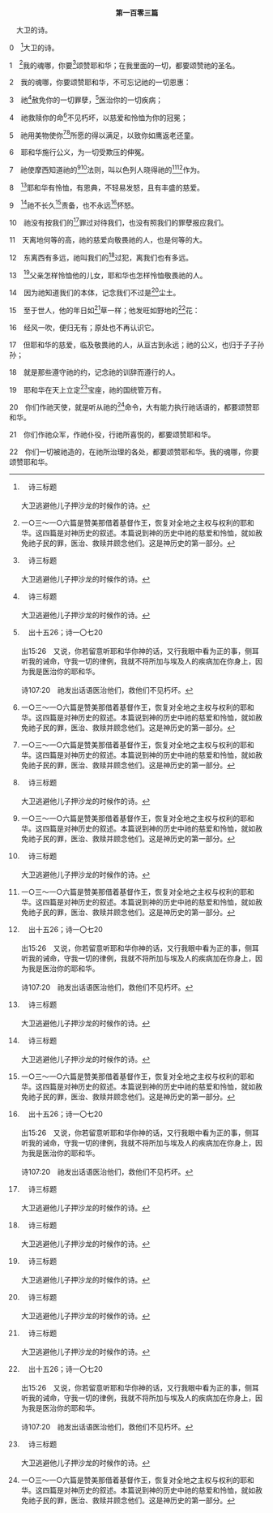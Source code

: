 <p style="text-align:center;font-weight:bold;">第一百零三篇</p>

<a name="0">

<span id="spsm">　大卫的诗。

0　[^a]大卫的诗。

[^a]:　诗三标题<br><br>大卫逃避他儿子押沙龙的时候作的诗。

1　[^1]我的魂哪，你要[^a]颂赞耶和华；在我里面的一切，都要颂赞祂的圣名。

[^1]:一○三～一○六篇是赞美那借着基督作王，恢复对全地之主权与权利的耶和华。这四篇是对神历史的叙述。本篇说到神的历史中祂的慈爱和怜恤，就如赦免祂子民的罪，医治、救赎并顾念他们。这是神历史的第一部分。

[^a]:　诗一〇三22；一〇四1；35<br><br>诗103:22　你们一切被祂造的，在祂所治理的各处，都要颂赞耶和华。我的魂哪，你要颂赞耶和华。<br><br>诗104:1　我的魂哪，你要颂赞耶和华。耶和华我的神啊，你为至大。你以尊荣威严为衣服，<br><br>诗104:35　愿罪人从地上灭绝，愿恶人归于无有。我的魂哪，你要颂赞耶和华。阿利路亚。

2　我的魂哪，你要颂赞耶和华，不可忘记祂的一切恩惠：

3　祂[^a]赦免你的一切罪孽，[^b]医治你的一切疾病；

[^a]:　出三四9；赛五五7；弥七18<br><br>出34:9　说，主啊，我若在你眼前蒙恩，求主在我们中间和我们同去；虽然他们是硬着颈项的百姓，但求你赦免我们的罪孽和罪恶，以我们为你的产业。<br><br>赛55:7　恶人当离弃自己的道路，作孽的人当弃绝自己的意念，归向耶和华，耶和华就必怜恤他；当归向我们的神，因为祂必广行赦免。<br><br>弥7:18　有何神像你，赦免罪孽，越过你产业之余民的过犯呢？祂不永远怀怒，因祂乐意施慈爱。

[^b]:　出十五26；诗一〇七20<br><br>出15:26　又说，你若留意听耶和华你神的话，又行我眼中看为正的事，侧耳听我的诫命，守我一切的律例，我就不将所加与埃及人的疾病加在你身上，因为我是医治你的耶和华。<br><br>诗107:20　祂发出话语医治他们，救他们不见朽坏。

4　祂救赎你的命[^1]不见朽坏，以慈爱和怜恤为你的冠冕；

[^1]:或，免得下坑。

5　祂用美物使你[^1][^a]所愿的得以满足，以致你如鹰返老还童。

[^1]:所愿的，原文意不详。有者译作，年岁；另有者译作，盛年。

[^a]:　赛四十31<br><br>赛40:31　但那等候耶和华的必重新得力；他们必如鹰展翅上腾；他们奔跑却不困倦，行走却不疲乏。

6　耶和华施行公义，为一切受欺压的伸冤。

7　祂使摩西知道祂的[^1][^a]法则，叫以色列人晓得祂的[^1][^b]作为。

[^1]:或，道路。见来三10注2。神使有经历的人(如摩西)知道祂的法则，而叫年幼的，作孩童的，晓得祂的作为。神的法则和祂的作为对我们都是恩惠。

[^a]:　申三四10<br><br>申34:10　以后以色列中再没有兴起申言者像摩西的；他是耶和华面对面所认识的，

[^b]:　出三四10；参诗一〇六7<br><br>出34:10　耶和华说，看哪，我要立约。我要在你的众百姓面前行奇事，是在全地万国中所未曾行的。在你四围的众民，就要看见耶和华的作为，因我要向你行的是可畏惧的事。<br><br>诗106:7　我们的祖宗在埃及不明白你的奇事；他们不记念你丰盛的慈爱，反倒在红海边行了悖逆。

8　[^a]耶和华有怜恤，有恩典，不轻易发怒，且有丰盛的慈爱。

[^a]:　诗八六15<br><br>诗86:15　但主啊，你是有怜恤有恩典的神，不轻易发怒，并有丰盛的慈爱和真实。

9　[^a]祂不长久[^1]责备，也不永远[^b]怀怒。

[^1]:直译，争辩。

[^a]:　赛五七16<br><br>赛57:16　我必不永远争辩，也不长久发怒；因为有灵的，并我所造有气息的，在我面前都必发昏。

[^b]:　诗三十5；耶三5；12；弥七18<br><br>诗30:5　因为祂的怒气不过是转眼之间，祂的恩惠乃是一生之久；一宿虽然有哭泣，早晨便必欢呼。<br><br>耶3:5　耶和华岂永远怀怒，存留到底吗？你虽这样说，还是尽所能的作恶事。<br><br>耶3:12　你去向北方宣告这些话，说，耶和华说，背道的以色列啊，回来吧；我必不向你们变脸；因为我是有怜悯的，我必不永远存怒；这是耶和华说的。<br><br>弥7:18　有何神像你，赦免罪孽，越过你产业之余民的过犯呢？祂不永远怀怒，因祂乐意施慈爱。

10　祂没有按我们的[^a]罪过对待我们，也没有照我们的罪孽报应我们。

[^a]:　拉九13<br><br>拉9:13　我们因自己的恶行和大罪，遭遇了这一切的事，然而我们的神啊，你刑罚我们实在轻于我们的罪孽所当得的，又给我们留下这些逃脱的人；

11　天离地何等的高，祂的慈爱向敬畏祂的人，也是何等的大。

12　东离西有多远，祂叫我们的[^a]过犯，离我们也有多远。

[^a]:　赛四三25；耶五十20；参利十六22<br><br>赛43:25　唯有我为自己的缘故涂抹你的过犯，也不记念你的罪。<br><br>耶50:20　耶和华说，当那些日子，那时候，虽寻以色列的罪孽，却一无所得；虽寻犹大的罪，也一无所见；因为我所留下的人，我必赦免。<br><br>利16:22　这羊要担当他们一切的罪孽，带到与人隔绝之地；那人要在旷野释放这羊。

13　[^a]父亲怎样怜恤他的儿女，耶和华也怎样怜恤敬畏祂的人。

[^a]:　箴三12；赛六三16；耶三一9<br><br>箴3:12　因为耶和华所爱的，祂必管教，正如父亲管教所喜爱的儿子。<br><br>赛63:16　亚伯拉罕虽然不认识我们，以色列也不承认我们，你却是我们的父。耶和华啊，你是我们的父；从亘古以来，你的名称为我们的救赎主。<br><br>耶31:9　他们要哭泣而来，我要照他们的恳求引导他们，使他们在溪水旁走正直的路，在其上不至绊跌；因为我是以色列的父，以法莲是我的长子。

14　因为祂知道我们的本体，记念我们不过是[^a]尘土。

[^a]:　创三19；传十二7<br><br>创3:19　你必汗流满面才得糊口，直到你归了土，因为你是从土取出的；你本是尘土，仍要归于尘土。<br><br>传12:7　尘土仍归于地，气息仍归于赐气息的神。

15　至于世人，他的年日如[^a]草一样；他发旺如野地的[^b]花：

[^a]:　诗九十5～6；雅一10～11<br><br>诗90:5　你仿佛用暴雨将他们冲去；他们如睡一觉；早晨，他们如重新生长的草；<br><br>诗90:6　早晨发旺，重新生长，晚上割下枯干。<br><br>雅1:10　富足的降卑，也该如此，因为他必要过去，如同草上的花一样。<br><br>雅1:11　太阳升起，热气薰烤，草就枯干，花也凋谢，美容就消没了；那富足的人在他所行的事上，也要这样衰残。

[^b]:　伯十四2；赛四十7<br><br>伯14:2　他长出如花，又被割下；他飞去如影，不能存留。<br><br>赛40:7　草必枯干，花必凋残，因为耶和华的气吹在其上。百姓诚然是草。

16　经风一吹，便归无有；原处也不再认识它。

17　但耶和华的慈爱，临及敬畏祂的人，从亘古到永远；祂的公义，也归于子子孙孙；

18　就是那些遵守祂的约，记念祂的训辞而遵行的人。

19　耶和华在天上立定[^a]宝座，祂的国统管万有。

[^a]:　诗十一4；启四2<br><br>诗11:4　耶和华在祂的圣殿里；耶和华的宝座在天上。祂的眼目察看；祂的目光察验世人。<br><br>启4:2　我立刻就在灵里；看哪，有一个宝座安置在天上，又有一位坐在宝座上。

20　你们作祂天使，就是听从祂的[^1]命令，大有能力执行祂话语的，都要颂赞耶和华。

[^1]:直译，话的声音。

21　你们作祂众军，作祂仆役，行祂所喜悦的，都要颂赞耶和华。

22　你们一切被祂造的，在祂所治理的各处，都要颂赞耶和华。我的魂哪，你要颂赞耶和华。
